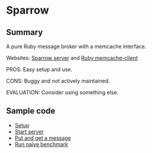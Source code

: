 Sparrow
=======

Summary
-------

A pure Ruby message broker with a memcache interface.

Websites: [Sparrow server](http://code.google.com/p/sparrow/) and [Ruby memcache-client](http://github.com/fiveruns/memcache-client/tree/master)

PROS: Easy setup and use.

CONS: Buggy and not actively maintained.

EVALUATION: Consider using something else.

Sample code
-----------

* [Setup](setup.sh)
* [Start server](serve.sh)
* [Put and get a message](putget.rb)
* [Run naive benchmark](bench.rb)
